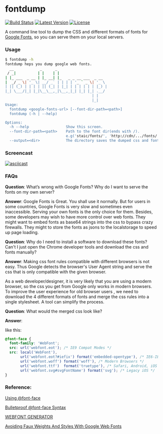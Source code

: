 fontdump
========
[![Build Status](https://travis-ci.org/glasslion/fontdump.svg?branch=master)](https://travis-ci.org/glasslion/fontdump)
[![Latest Version](https://pypip.in/version/fontdump/badge.svg)](https://pypi.python.org/pypi/fontdump/)
[![License](https://pypip.in/license/fontdump/badge.svg)](https://pypi.python.org/pypi/fontdump/)


A command line tool to dump the CSS and different formats of fonts for [Google Fonts][1], so you can serve them on your local servers.

### Usage
```bash
$ fontdump -h
fontdump heps you dump google web fonts.
  __            _      _
 / _|          | |    | |
| |_ ___  _ __ | |_ __| |_   _ _ __ ___  _ __
|  _/ _ \| '_ \| __/ _` | | | | '_ ` _ \| '_ \
| || (_) | | | | || (_| | |_| | | | | | | |_) |
|_| \___/|_| |_|\__\__,_|\__,_|_| |_| |_| .__/
                                        | |
                                        |_|
Usage:
  fontdump <google-fonts-url> [--font-dir-path=<path>]
  fontdump (-h | --help)

Options:
  -h --help                 Show this screen.
  --font-dir-path=<path>    Path to the font dir(ends with /).
                            e.g('staic/fonts/', 'http://cdn/.../fonts/')
  --output=<dir>            The directory saves the dumped css and font files
```

### Screencast
[![asciicast](https://asciinema.org/a/14123.png)](https://asciinema.org/a/14123)


### FAQs

**Question**: 
What’s wrong with Google Fonts? Why do I want to serve the fonts on my own server? 

**Answer**: 
Google Fonts is Great. You shall use it normally. But for users in some countries, Google Fonts is very slow and sometimes even inaccessible. Serving your own fonts is the only choice for them. Besides, some developers may wish to have more control over web fonts. They might want to embed fonts as base64 strings into the css to bypass crazy  firewalls. They might to store the fonts as jsons to the localstorage to speed up page loading.


**Question**: 
Why do I need to install a software to download these fonts? Can't I just open the Chrome developer tools and download the css and fonts manually?

**Answer**:
Making css font rules compatible with different browsers is not easy. Thus Google detects the browser's User Agent string and serve the css that is only compatible with the given browser. 

As a web developer/designer, it is very likely that you are using a modern browser, so the css you get from Google only works in modern browsers. To improve the user experience for old browser users , we need to download the 4 different formats of fonts and merge the css rules into a single stylesheet. A tool can simplify the process.


**Question**:
What would the merged css look like?

**Answer**:

like this:
```css
@font-face {
  font-family: 'WebFont';
  src: url('webfont.eot'); /* IE9 Compat Modes */
  src: local('WebFont'),
       url('webfont.eot?#iefix') format('embedded-opentype'), /* IE6-IE8 */
       url('webfont.woff') format('woff'), /* Modern Browsers */
       url('webfont.ttf')  format('truetype'), /* Safari, Android, iOS */
       url('webfont.svg#svgFontName') format('svg'); /* Legacy iOS */
}
```
### Reference:

[Using @font-face][2]

[Bulletproof @font-face Syntax][3]

[WEBFONT GENERATOR][4]

[Avoiding Faux Weights And Styles With Google Web Fonts][5]


  [1]: https://www.google.com/fonts
  [2]: http://css-tricks.com/snippets/css/using-font-face/
  [3]: http://www.paulirish.com/2009/bulletproof-font-face-implementation-syntax/
  [4]: http://www.fontsquirrel.com/tools/webfont-generator
  [5]: http://www.smashingmagazine.com/2012/07/11/avoiding-faux-weights-styles-google-web-fonts/

